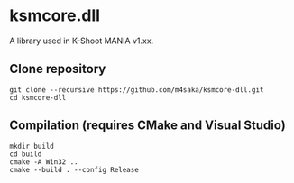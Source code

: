 # ksmcore.dll
A library used in K-Shoot MANIA v1.xx.

## Clone repository
```
git clone --recursive https://github.com/m4saka/ksmcore-dll.git
cd ksmcore-dll
```

## Compilation (requires CMake and Visual Studio)
```
mkdir build
cd build
cmake -A Win32 ..
cmake --build . --config Release
```
